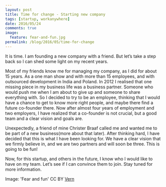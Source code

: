 ```yaml
---
layout: post
title: Time for change - Starting new company
tags: [startup, workanywhere]
date: 2016/05/24
comments: true
image:
  feature: fear-and-fun.jpg
permalink: /blog/2016/05/time-for-change
---
```


It is time. I am founding a new company with a friend. But let’s take a step back so I can shed some light on my recent years.

Most of my friends know me for managing my company, as I did for about 15 years. As a one man show and with more than 15 employees, and with outsourced development in India and Poland. In 2012 I realised that one missing piece in my business life was a business partner. Someone who would push me when I am about to give up and someone to share everything with. So I decided to try to be an employee, thinking that I would have a chance to get to know more right people, and maybe there find a future co-founder there. Now after almost four years of employment and two employers, I have realized that a co-founder is not crucial, but a good team and a clear vision and goals are.

Unexpectedly, a friend of mine Christer Braaf called me and wanted me to be part of a new business(more about that later). After thinking hard, I have decided that this is what I have been looking for. We have a clear vision that we firmly believe in, and we are two partners and will soon be three. This is going to be fun!

Now, for this startup, and others in the future, I know who I would like to have on my team. Let’s see if I can convince them to join. Stay tuned for more information.

Image: 'Fear and fun'  CC BY [Vern](https://flic.kr/p/pUo6BR)
